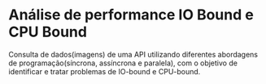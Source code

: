 # Análise de performance IO Bound e CPU Bound

Consulta de dados(imagens) de uma API utilizando diferentes abordagens de programação(síncrona, assíncrona e paralela), com o objetivo de identificar e  tratar problemas de IO-bound e CPU-bound.
